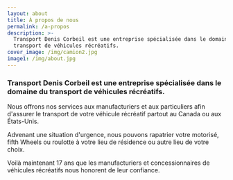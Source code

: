 ```yaml
---
layout: about
title: À propos de nous
permalink: /a-propos
description: >-
  Transport Denis Corbeil est une entreprise spécialisée dans le domaine du
  transport de véhicules récréatifs. 
cover_image: /img/camion2.jpg
image1: /img/about.jpg
---
```

### Transport Denis Corbeil est une entreprise spécialisée dans le domaine du transport de véhicules récréatifs. 

Nous offrons nos services aux manufacturiers et aux particuliers afin d'assurer le transport de votre véhicule récréatif partout au Canada ou aux États-Unis.

Advenant une situation d'urgence, nous pouvons rapatrier votre motorisé, fifth Wheels ou roulotte à votre lieu de résidence ou autre lieu de votre choix.

Voilà maintenant 17 ans que les manufacturiers et concessionnaires de véhicules récréatifs nous honorent de leur confiance.
